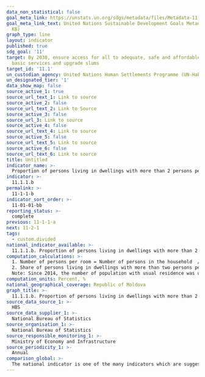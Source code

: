 ```yaml
---
data_non_statistical: false
goal_meta_link: https://unstats.un.org/sdgs/metadata/files/Metadata-11-01-01.pdf
goal_meta_link_text: United Nations Sustainable Development Goals Metadata (PDF 93.1
  KB)
graph_type: line
layout: indicator
published: true
sdg_goal: '11'
target: By 2030, ensure access for all to adequate, safe and affordable housing and
  basic services and upgrade slums
target_id: '11.1'
un_custodian_agency: United Nations Human Settlements Programme (UN-Habitat)
un_designated_tier: '1'
data_show_map: false
source_active_1: true
source_url_text_1: Link to source
source_active_2: false
source_url_text_2: Link to Source
source_active_3: false
source_url_3: Link to source
source_active_4: false
source_url_text_4: Link to source
source_active_5: false
source_url_text_5: Link to source
source_active_6: false
source_url_text_6: Link to source
title: Untitled
indicator_name: >-
  Proportion of persons living in dwellings with more than 2 persons per room (overcrowded)
indicator: >-
  11.1.1.b
permalink: >-
  11-1-1-b
indicator_sort_order: >-
  11-01-01-bb
reporting_status: >-
  complete
previous: 11-1-1-a
next: 11-2-1
tags:
  - custom.divided
national_indicator_available: >-
  11.1.1.b. Proportion of persons living in dwellings with more than 2 persons per room (overcrowded)
computation_calculations: >-
  1. Number of persons per room = Number of persons in the household  / number of rooms in which the household lives  * 100; <br> 
  2. Share of persons living in dwellings with more than two persons per room  = Number of persons living in dwellings with more than two persons per room out of the total number of population * 100.<br> 
  Note: Since 2014, the number of population with usual residence was used for estimating the indicator.
computation_units: Percent, %
national_geographical_coverage: Republic of Moldova
graph_title: >-
  11.1.1.b. Proportion of persons living in dwellings with more than 2 persons per room (overcrowded)
source_data_source_1: >-
  HBS
source_data_supplier_1: >-
  National Bureau of Statistics
source_organisation_1: >-
  National Bureau of Statistics
source_responsible_monitoring_1: >-
  Ministry of Economy and Infrastructure
source_periodicity_1: >-
  Annual
comparison_global: >-
  The national indicator is one of the many indicators which are suggested for calculating the aggregated indicator at the global level
---
```

